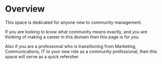 # Overview

This space is dedicated for anyone new to community management.

If you are looking to know what community means exactly, and you are thinking of making a career in this domain then this page is for you.

Also if you are a professional who is transitioning from Marketing, Communications, IT to your new role as a community professional, then this space will serve as a quick refersher.

